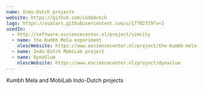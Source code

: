```yaml
---
name: Indo-Dutch projects
website: https://github.com/indodutch
logo: https://avatars.githubusercontent.com/u/17702729?v=3
usedIn:
  - http://software.esciencecenter.nl/project/simcity
  - name: the Kumbh Mela experiment
    nlescWebsite: https://www.esciencecenter.nl/project/the-kumbh-mela-experiment
  - name: Indo-Dutch MobiLab project
  - name: DynaSlum
    nlescWebsite: https://www.esciencecenter.nl/project/dynaslum
---
```

Kumbh Mela and MobiLab Indo-Dutch projects

